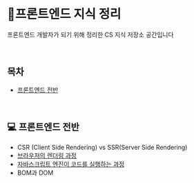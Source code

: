 # 🌱프론트엔드 지식 정리

프론트엔드 개발자가 되기 위해 정리한 CS 지식 저장소 공간입니다

<br>

## 목차

* [프론트엔드 전반](#computer-프론트엔드-전반)

<br>

## :computer: 프론트엔드 전반

* CSR (Client Side Rendering) vs SSR(Server Side Rendering)
* [브라우저의 렌더링 과정](content/frontend/browser_render.md)
* [자바스크립트 엔진이 코드를 실행하는 과정](content/frontend/how_to_JS_engine_works.md)
* BOM과 DOM

